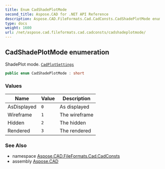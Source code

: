 ```yaml
---
title: Enum CadShadePlotMode
second_title: Aspose.CAD for .NET API Reference
description: Aspose.CAD.FileFormats.Cad.CadConsts.CadShadePlotMode enum. ShadePlot mode. CadPlotSettings
type: docs
weight: 1600
url: /net/aspose.cad.fileformats.cad.cadconsts/cadshadeplotmode/
---
```

## CadShadePlotMode enumeration

ShadePlot mode. [`CadPlotSettings`](../../aspose.cad.fileformats.cad.cadobjects/cadplotsettings/)

```csharp
public enum CadShadePlotMode : short
```

### Values

| Name | Value | Description |
| --- | --- | --- |
| AsDisplayed | `0` | As displayed |
| Wireframe | `1` | The wireframe |
| Hidden | `2` | The hidden |
| Rendered | `3` | The rendered |

### See Also

* namespace [Aspose.CAD.FileFormats.Cad.CadConsts](../../aspose.cad.fileformats.cad.cadconsts/)
* assembly [Aspose.CAD](../../)


